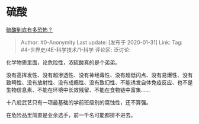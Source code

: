 # 硫酸
[硫酸到底有多恐怖？](https://www.zhihu.com/question/58803251/answer/991558564)

> Author: #0-Anonymity
> Last update: [发布于 2020-01-31]
> Link:
> Tag: #4-世界史/4E-科学技术/1-科学
> 评论区:
> 泛讨论:

化学物质里面，论危险性，浓硫酸真的是个弟弟。

没有高挥发性、没有超渗透性、没有神经毒性、没有超低闪点、没有易爆性、没有致畸性、没有放射性、没有成瘾性、没有致幻性、不能诱发自体免疫反应、也不是生物信息素、不能在环境中长效残留、不能在食物链中富集……

十八般武艺只有一项最基础的学前班级别的腐蚀性，还不算强。

在危险品里简直是业余选手，前一千名可能都排不进去。
